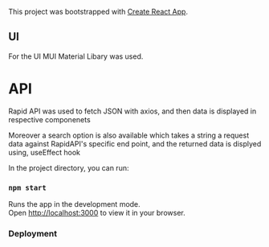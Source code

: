 This project was bootstrapped with [Create React App](https://github.com/facebook/create-react-app).

## UI
For the UI MUI Material Libary was used.

# API 
Rapid API was used to fetch JSON with axios, and then data is displayed in respective componenets 

Moreover a search option is also available which takes a string a request data against RapidAPI's specific end point, and the returned data is displyed using, useEffect hook

In the project directory, you can run:

### `npm start`

Runs the app in the development mode.\
Open [http://localhost:3000](http://localhost:3000) to view it in your browser.

### Deployment




